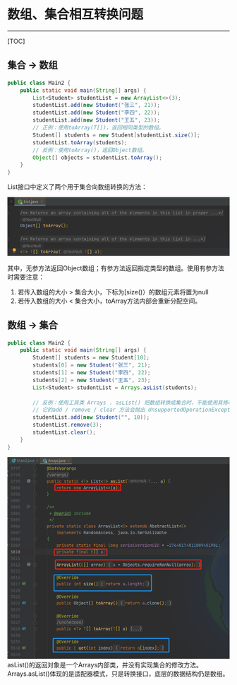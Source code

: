 # 数组、集合相互转换问题

---

[TOC]



## 集合 → 数组

```java
public class Main2 {
    public static void main(String[] args) {
        List<Student> studentList = new ArrayList<>(3);
        studentList.add(new Student("张三", 21));
        studentList.add(new Student("李四", 22));
        studentList.add(new Student("王五", 23));
        // 正例：使用toArray(T[])，返回相同类型的数组。
        Student[] students = new Student[studentList.size()];
        studentList.toArray(students);
        // 反例：使用toArray()，返回Object数组。
        Object[] objects = studentList.toArray();
    }
}
```

List接口中定义了两个用于集合向数组转换的方法：

![image-20210414102012175](markdown/数组、集合相互转换问题.assets/image-20210414102012175.png)

其中，无参方法返回Object数组；有参方法返回指定类型的数组。使用有参方法时需要注意：

1.  若传入数组的大小 > 集合大小，下标为[size()）的数组元素将置为null
2.  若传入数组的大小 < 集合大小，toArray方法内部会重新分配空间。

## 数组 → 集合

```java
public class Main2 {
    public static void main(String[] args) {
        Student[] students = new Student[10];
        students[0] = new Student("张三", 21);
        students[1] = new Student("李四", 22);
        students[2] = new Student("王五", 23);
        List<Student> studentList = Arrays.asList(students);

        // 反例：使用工具类 Arrays . asList() 把数组转换成集合时，不能使用其修改集合相关的方法，
        // 它的add / remove / clear 方法会抛出 UnsupportedOperationException 异常。
        studentList.add(new Student("", 10));
        studentList.remove(3);
        studentList.clear();
    }
}
```

![image-20210414103421457](markdown/数组、集合相互转换问题.assets/image-20210414103421457.png)asList()的返回对象是一个Arrays内部类，并没有实现集合的修改方法。Arrays.asList()体现的是适配器模式，只是转换接口，底层的数据结构仍是数组。